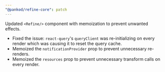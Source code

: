 ```yaml
---
"@pankod/refine-core": patch
---
```


Updated `<Refine/>` component with memoization to prevent unwanted effects.

-   Fixed the issue: `react-query`'s `queryClient` was re-initializing on every render which was causing it to reset the query cache.
-   Memoized the `notificationProvider` prop to prevent unnecessary re-renders.
-   Memoized the `resources` prop to prevent unnecessary transform calls on every render.
